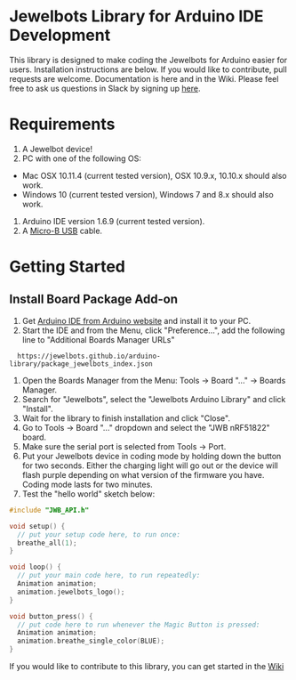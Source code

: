 # Jewelbots Library for Arduino IDE Development


This library is designed to make coding the Jewelbots for Arduino easier for users. Installation instructions are below. If you would like to contribute, pull requests are welcome. Documentation is here and in the Wiki. Please feel free to ask us questions in Slack by signing up [here](https://wt-sara-jewelbots-com-0.run.webtask.io/jewelbots-signup). 

# Requirements


1. A Jewelbot device!
1. PC with one of the following OS:
  - Mac OSX 10.11.4 (current tested version), OSX 10.9.x, 10.10.x should also work.
  - Windows 10 (current tested version), Windows 7 and 8.x should also work.
1. Arduino IDE version 1.6.9 (current tested version).
1. A [Micro-B USB](https://upload.wikimedia.org/wikipedia/commons/d/db/MicroB_USB_Plug.jpg) cable.

# Getting Started


## Install Board Package Add-on

1. Get [Arduino IDE from Arduino website](http://arduino.cc/en/Main/Software) and install it to your PC.
1. Start the IDE and from the Menu, click "Preference...", add the following line to "Additional Boards Manager URLs"
  ```
	https://jewelbots.github.io/arduino-library/package_jewelbots_index.json  
  ```

1. Open the Boards Manager from the Menu: Tools -> Board "..." -> Boards Manager.
1. Search for "Jewelbots", select the "Jewelbots Arduino Library" and click "Install".
1. Wait for the library to finish installation and click "Close".
1. Go to Tools -> Board "..." dropdown and select the "JWB nRF51822" board.
1. Make sure the serial port is selected from Tools -> Port.
1. Put your Jewelbots device in coding mode by holding down the button for two seconds. Either the charging light will go out or the device will flash purple depending on what version of the firmware you have. Coding mode lasts for two minutes.
1. Test the "hello world" sketch below:

```c
#include "JWB_API.h"

void setup() {
  // put your setup code here, to run once:
  breathe_all(1);
}

void loop() {
  // put your main code here, to run repeatedly:
  Animation animation;
  animation.jewelbots_logo();
}

void button_press() {
  // put code here to run whenever the Magic Button is pressed:
  Animation animation;
  animation.breathe_single_color(BLUE);
}
```

If you would like to contribute to this library, you can get started in the [Wiki](https://github.com/Jewelbots/arduino-library/wiki)
